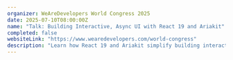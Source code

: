 ```yaml
---
organizer: WeAreDevelopers World Congress 2025
date: 2025-07-10T08:00:00Z
name: "Talk: Building Interactive, Async UI with React 19 and Ariakit"
completed: false
websiteLink: "https://www.wearedevelopers.com/world-congress"
description: "Learn how React 19 and Ariakit simplify building interactive, accessible UI components. This session covers handling async operations, managing loading states, and streamlining data fetching with React Server Components in Next.js. Walk away with practical strategies for creating smooth, reliable user experiences with less boilerplate."
---
```

